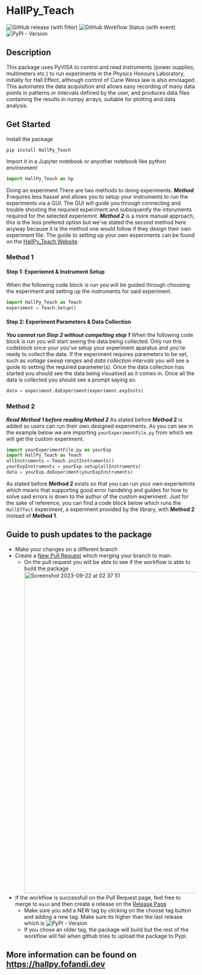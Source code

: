# HallPy_Teach
![GitHub release (with filter)](https://img.shields.io/github/v/release/maclariz/HallPy_Teach)
  ![GitHub Workflow Status (with event)](https://img.shields.io/github/actions/workflow/status/maclariz/HallPy_Teach/.github%2Fworkflows%2Fpackage-build-and-publish.yml)  ![PyPI - Version](https://img.shields.io/pypi/v/HallPy_Teach)

## Description
This package uses PyVISA to control and read instruments (power supplies, multimeters etc.) to run experiments in the Physics Honours Laboratory, initially for Hall Effect, although control of Curie Weiss law is also envisaged. This automates the data acquisition and allows easy recording of many data points in patterns or intervals defined by the user, and produces data files containing the results in numpy arrays, suitable for plotting and data analysis.

## Get Started
Install the package
```python
pip install HallPy_Teach
```
Import it in a Jupyter notebook or anyother notebook like python environment
```python
import HallPy_Teach as hp
```
Doing an experiment
There are two methods to doing experiments. 
***Method 1*** requires less hassel and allows you to setup your instruments to run the experiments via a GUI. The GUI will guide you through connecting and trouble shooting the required experiment and subsiquently the intsruments required for the selected experiemnt.
***Method 2*** is a more manual approach, this is the less prefered option but we've stated the second method here anyway because it is the method one would follow if they design their own experiment file. The guide to setting up your own experiments can be found on the [HallPy_Teach Website](https://hallpy.fofandi.dev/guides/)

### Method 1
#### Step 1: Experiemnt & Instrument Setup
When the following code block is run you will be guided through choosing the experiment and setting up the instruments for said experiment.
```python
import HallPy_Teach as Teach
experiment = Teach.Setup()
```

#### Step 2: Experiment Parameters & Data Collection
***You cannot run Step 2 without compelting step 1***
When the following code block is run you will start seeing the data being collected.
Only run this codeblock once your you've setup your experiment aparatus and you're ready to collect the data. 
If the experiment requires parameters to be set, such as *voltage sweep ranges* and *data collection intervals* you will see a guide to setting the required parameter(s).
Once the data collection has started you should see the data being visualised as it comes in. Once all the data is collected you should see a prompt saying so.
```python
data = experiment.doExperiment(experiment.expInsts)
```

### Method 2
***Read Method 1 before reading Method 2***
As stated before **Method 2** is added so users can run their own designed experiments. As you can see in the example below we are importing `yourExperimentFile.py` from which we will get the custom experiment.
```python
import yourExperimentFile.py as yourExp
import HallPy_Teach as Teach
allInstruments = Teach.initInstruments()
yourExpInstruments = yourExp.setup(allInstruments)
data = yourExp.doExperiment(yourExpInstruments)
```
As stated before **Method 2** exists so that you can run your own experiemnts which means that supporting good error handeling and guides for how to solve said errors is down to the author of the custom experiment. Just for the sake of reference, you can find a code block below which runs the `HallEffect` experiment, a experiment provided by the library, with **Method 2** instead of **Method 1**.

## Guide to push updates to the package
- Make your changes on a different branch 
- Create a [New Pull Request](https://github.com/maclariz/HallPy_Teach/compare) which merging your branch to main.
  - On the pull request you will be able to see if the workflow is able to build the package
    <img width="854" alt="Screenshot 2023-09-22 at 02 37 51" src="https://github.com/maclariz/HallPy_Teach/assets/59671809/3e2241bd-f8cc-422a-8f53-db53b3d11449">
- If the workflow is successfull on the Pull Request page, feel free to merge to `main` and then create a release on the [Release Page](https://github.com/maclariz/HallPy_Teach/releases)
  - Make sure you add a NEW tag by clicking on the choose tag button and adding a new tag. Make sure its higher than the last release which is ![PyPI - Version](https://img.shields.io/pypi/v/HallPy_Teach)
  - If you chose an older tag, the package will build but the rest of the workflow will fail when github tries to upload the package to Pypi.

## More information can be found on https://hallpy.fofandi.dev
